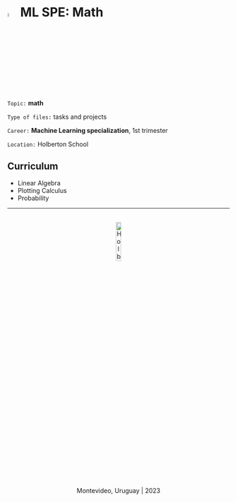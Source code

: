 # <a> <img src="https://upload.wikimedia.org/wikipedia/commons/2/21/Matlab_Logo.png" alt="Matlab logo" width=4.5%></img></a> **ML SPE: Math**

`Topic:` **math**

`Type of files:` tasks and projects

`Career:` **Machine Learning specialization**, 1st trimester

`Location:` Holberton School

## Curriculum
- Linear Algebra
- Plotting Calculus
- Probability

<hr>
<br>
<div align="center">
    <img src="https://apply.holbertonschool.com/holberton-logo.png" alt="Holberton logo" width=15%></img>
</div>

<p align="center">Montevideo, Uruguay | 2023</p>